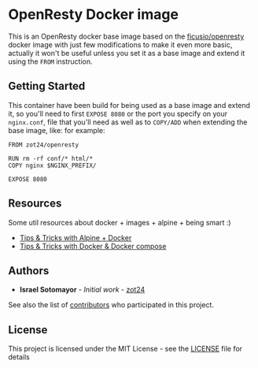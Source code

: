 # OpenResty Docker image

This is an OpenResty docker base image based on the [ficusio/openresty](https://github.com/ficusio/openresty) docker image with just few modifications to make it even more basic, actually it won't be useful unless you set it as a base image and extend it using the `FROM` instruction.

## Getting Started

This container have been build for being used as a base image and extend it, so you'll need to first `EXPOSE 8080` or the port you specify on your `nginx.conf`, file that you'll need as well as to `COPY/ADD` when extending the base image, like: for example:

```
FROM zot24/openresty

RUN rm -rf conf/* html/*
COPY nginx $NGINX_PREFIX/

EXPOSE 8080
```

## Resources

Some util resources about docker + images + alpine + being smart :)

* [Tips & Tricks with Alpine + Docker](http://blog.zot24.com/tips-tricks-with-alpine-docker/)
* [Tips & Tricks with Docker & Docker compose](http://blog.zot24.com/tips-tricks-docker/)

## Authors

* **Israel Sotomayor** - *Initial work* - [zot24](https://github.com/zot24)

See also the list of [contributors](https://github.com/zot24/openresty/contributors) who participated in this project.

## License

This project is licensed under the MIT License - see the [LICENSE](LICENSE) file for details

